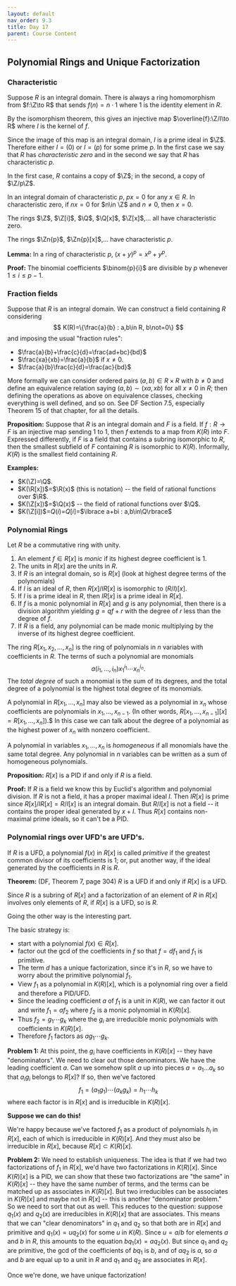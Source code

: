 ```yaml
---
layout: default
nav_order: 9.3
title: Day 17
parent: Course Content
---
```


## Polynomial Rings and Unique Factorization

### Characteristic

Suppose $R$ is an integral domain.  There is always a ring homomorphism from $f:\Z\to R$ that sends
$f(n)=n\cdot 1$ where $1$ is the identity element in $R$.  

By the isomorphism theorem, this gives an injective map $\overline{f}:\Z/I\to R$ where $I$ is the kernel of $f$.

Since the image of this map is an integral domain, $I$ is a prime ideal in $\Z$.  Therefore either $I=(0)$
or $I=(p)$ for some prime $p$.  In the first case we say that $R$ has *characteristic zero* and in the second
we say that $R$ has characteristic $p$.

In the first case, $R$ contains a copy of $\Z$; in the second, a copy of $\Z/p\Z$.

In an integral domain of characteristic $p$, $px=0$ for any $x\in R$.  In characteristic zero, if $nx=0$ for $n\in \Z$
and $n\not=0$, then $x=0$. 

The rings $\Z$, $\Z[i]$, $\Q$, $\Q[x]$, $\Z[x]$,$\ldots$ all have characteristic zero.

The rings $\Zn{p}$, $\Zn{p}[x]$,$\ldots$ have characteristic $p$. 

**Lemma:** In a ring of characteristic $p$, $(x+y)^p=x^p+y^p$.

**Proof:** The binomial coefficients $\binom{p}{i}$ are divisible by $p$ whenever $1\le i\le p-1$.

### Fraction fields

Suppose that $R$ is an integral domain.  We can construct a field containing $R$ considering
$$
K(R)=\{\frac{a}{b} : a,b\in R, b\not=0\}
$$
and imposing the usual "fraction rules":

- $\frac{a}{b}+\frac{c}{d}=\frac{ad+bc}{bd}$
- $\frac{xa}{xb}=\frac{a}{b}$ if $x\not=0$.
- $\frac{a}{b}\frac{c}{d}=\frac{ac}{bd}$

More formally we can consider ordered pairs $(a,b)\in R\times R$ with $b\not=0$ and define an equivalence relation
saying $(a,b)\sim(xa,xb)$ for all $x\not=0$ in $R$; then defining the operations as above on equivalence classes,
checking everything is well defined, and so on.  See DF Section 7.5, especially Theorem 15 of that chapter, for all the details. 

**Proposition:** Suppose that $R$ is an integral domain and $F$ is a field.  If $f:R\to F$ is an injective map sending $1$ to $1$, then $f$ extends to a map from $K(R)$ into $F$.  Expressed differently, if $F$ is a field that contains
a subring isomorphic to $R$, then the smallest subfield of $F$ containing $R$ is isomorphic to $K(R)$.  Informally,
$K(R)$ is the smallest field containing $R$.


**Examples:**

- $K(\Z)=\Q$.
- $K(\R[x])$=$\R(x)$ (this is notation) -- the field of rational functions over $\R$.
- $K(\Z[x])$=$\Q(x)$ -- the field of rational functions over $\Q$.  
- $K(\Z[i])$=$Q(i)$=$Q[i]$=$\lbrace a+bi : a,b\in\Q\rbrace$

### Polynomial Rings

Let $R$ be a commutative ring with unity. 

1. An element $f\in R[x]$ is *monic* if its highest degree coefficient is $1$.
2. The units in $R[x]$ are the units in $R$.
3. If $R$ is an integral domain, so is $R[x]$ (look at highest degree terms of the polynomials)
4. If $I$ is an ideal of $R$, then $R[x]/IR[x]$ is isomorphic to $(R/I)[x]$. 
5. If $I$ is a prime ideal in $R$, then $IR[x]$ is a prime ideal in $R[x]$.
6. If $f$ is a monic polynomial in $R[x]$ and $g$ is any polynomial, then there is a division algorithm
yielding $g=qf+r$ with the degree of $r$ less than the degree of $f$.
7. If $R$ is a field, any polynomial can be made monic multiplying by the inverse of its highest degree coefficient.

The ring $R[x_1,x_2,\ldots, x_n]$ is the ring of polynomials in $n$ variables with coefficients in $R$.
The terms of such a polynomial are monomials
$$
a(i_1,\ldots,i_n)x_1^{i_1}\cdots x_{n}^{i_{n}}.
$$
The *total degree* of such a monomial is the sum of its degrees, and the total degree of a polynomial is the highest total degree of its monomials.

A polynomial in $R[x_1,\ldots,x_n]$ may also be viewed as a polynomial in $x_n$ whose coefficients are polynomials
in $x_1,\ldots, x_{n-1}$. (In other words, $R[x_1,\ldots,x_{n-1}][x]=R[x_1,\ldots, x_n]$).$  In this case we can talk about the degree of a polynomial as the highest power of $x_n$ with nonzero coefficient.

A polynomial in variables $x_1,\ldots, x_n$ is *homogeneous* if all monomials have the same total degree.
Any polynomial in $n$ variables can be written as a sum of homogeneous polynomials. 

**Proposition:** $R[x]$ is a PID if and only if $R$ is a field. 

**Proof:** If $R$ is a field we know this by Euclid's algorithm and polynomial division.  If $R$ is not a field,
it has a proper maximal ideal $I$.  Then $IR[x]$ is prime since $R[x]/IR[x]=R/I[x]$ is an integral domain.
But $R/I[x]$ is not a field -- it contains the proper ideal generated by $x+I$.   Thus $R[x]$ contains non-maximal
prime ideals, so it can't be a PID. 

### Polynomial rings over UFD's are UFD's.

If $R$ is a UFD, a polynomial $f(x)$ in $R[x]$ is called *primitive* if the greatest common divisor of its
coefficients is $1$; or, put another way, if the ideal generated by the coefficients in $R$ is $R$.

**Theorem:** (DF, Theorem 7, page 304) $R$ is a UFD if and only if $R[x]$ is a UFD.  

Since $R$ is a subring of $R[x]$ and a factorization of an element of $R$ in $R[x]$ involves only elements of $R$,
if $R[x]$ is a UFD, so is $R$.

Going the other way is the interesting part.

The basic strategy is:
- start with a polynomial $f(x)\in R[x]$.
- factor out the gcd of the coefficients in $f$ so that $f=df_1$ and $f_1$ is primitive.
- The term $d$ has a unique factorization, since it's in $R$, so we have to worry about the primitive polynomial $f_1$.
- View $f_1$ as a polynomial in $K(R)[x]$, which is a polynomial ring over a field and therefore a PID/UFD.
- Since the leading coefficient $a$ of $f_1$ is a unit in $K(R)$, we can factor it out and write $f_1=af_2$
where $f_2$ is a monic polynomial in $K(R)[x]$. 
- Thus $f_2=g_1\cdots g_k$ where the $g_i$ are irreducible monic polynomials with coefficients in $K(R)[x]$.
- Therefore $f_1$ factors as $a g_1 \cdots g_k$.

**Problem 1:** At this point, the $g_i$ have coefficients in $K(R)[x]$ -- they have "denominators". We need to
clear out those denominators.  We have the leading coefficient $a$.  Can we somehow split $a$ up into pieces
$a=a_1\ldots a_k$ so that $a_ig_i$ belongs to $R[x]$?  If so, then we've factored
$$
f_1 = (a_1 g_1)\cdots (a_k g_k)=h_1\cdots h_k
$$
where each factor is in $R[x]$ and is irreducible in $K(R)[x]$.

**Suppose we can do this!**

We're happy because we've factored $f_1$ as a product of polynomials $h_i$ in $R[x]$, each of which
is irreducible in $K(R)[x]$.  And they must also be irreducible in $R[x]$, because $R[x]\subset K(R)[x]$. 

**Problem 2:** We need to establish uniqueness.  The idea is that if we had two factorizations of $f_1$
in $R[x]$, we'd have two factorizations in $K(R)[x]$.  Since $K(R)[x]$ is a PID, we can show
that these two factorizations are "the same" in $K(R)[x]$ -- they have the same number of terms, and the
terms can be matched up as associates in $K(R)[x]$.  But two irreducibles can be associates in $K(R)[x]$
and maybe not in $R[x]$ -- this is another "denominator problem."  So we need to sort that out as well.
This reduces to the question: suppose $q_1(x)$ and $q_2(x)$ are irreducibles in $K(R)[x]$ that
are associates.  This means that we can "clear denominators" in $q_1$ and $q_2$ so that
both are in $R[x]$ and primitive and $q_1(x)=uq_2(x)$ for some $u$ in $K(R)$.  Since $u=a/b$ for
elements $a$ and $b$ in $R$, this amounts to the equation $bq_1(x)=aq_2(x)$.  But since $q_1$ and $q_2$
are primitive, the gcd of the coefficients of $bq_1$ is $b$, and of $aq_2$ is $a$, so $a$ and $b$
are equal up to a unit in $R$ and $q_1$ and $q_2$ are associates in $R[x]$.

Once we're done, we have unique factorization!